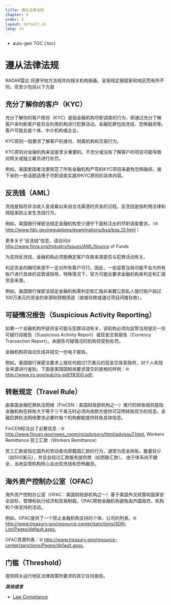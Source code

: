 ```yaml
---
title: 遵从法律法规
chapter: 9
order: 2
layout: default.zh
lang: zh
---
```


* auto-gen TOC
{:toc}

# 遵从法律法规

RADAR雷达 将遵守地方法规并向相关机构报备。呈报规定据国家和地区而有所不同，但至少包括以下方面

## 充分了解你的客户（KYC）

充分了解你的客户原则（KYC）是指金融机构尽职调查的行为，即通过充分了解客户来判断客户是否会利用机构进行犯罪活动。金融犯罪包括洗钱、恐怖融资等。客户可能会是个体、中介机构或企业。

KYC原则一般要求了解客户的身份、附属机构和交易行为。

KYC原则对金融机构来说是至关重要的。不充分或没有了解客户的项目可能导致对网关或独立雇员进行处罚。

例如，美国爱国者法案规范了所有金融机构严苛的KYC项目来避免恐怖融资。接下来的一些话题适用于尽职调查实践中KYC原则的具体内容。

## 反洗钱（AML）

洗钱是指将非法收入变成看似来自合法渠道的资金的过程。反洗钱是指利用法律和规程来防止发生洗钱行为。

例如，美国银行保密法规定金融机构至少遵守下面标注出的尽职调查要求。（🌐  <http://www.fdic.gov/regulations/examinations/bsa/bsa_13.html> ）

更多关于“反洗钱”信息，请访问🌐  <http://www.finra.org/Industry/Issues/AML/Source> of Funds

为支持反洗钱，金融机构必须能确定客户存款来源是否与犯罪活动有关。

判定资金的确切来源不一定对所有客户可行。因此，一些监管当局可能不会为所有账户进行具体的监管或指导。特殊情况下，官方可能会要求金融机构来判定和汇报资金来源。

例如，美国银行保密法规定金融机构需判定和汇报非美籍公民私人银行账户超过100万美元的资金的来源和预期用途（直接存款或通过项目间接存款）。

## 可疑情况报告（Suspicious Activity Reporting）

如果一个金融机构怀疑资金可能与犯罪活动有关，该机构必须向监管当局提交一份可疑行动报告（Suspicious Activity Report）或现金交易报告（Currency Transaction Report）。未报告可疑情况的机构将受到处罚。

金融机构将自动生成并提交一份电子报告。

例如，美国银行保密法要求上报任何超过1万美元的现金交易至政府，对个人和现金来源进行鉴别。下面是美国国税局要求提交的表格的样例：🌐  <http://www.irs.gov/pub/irs-pdf/f8300.pdf.>

## 转账规定（Travel Rule）

由美国金融犯罪执法网络（FinCEN：美国财政部机构之一）推行的转账规则是指金融机构在转账大于等于三千美元时必须向收款方提供可证明转账双方的信息。金融犯罪执法网络要求必要时每个机构都能提供转账具体信息。

FinCEN标注出了必要信息：🌐  <http://www.fincen.gov/news_room/rp/advisory/html/advissu7.html.> Workers Remittance 劳工汇款（Workers Remittance）

劳工汇款是指在国外的劳动者向原籍国汇款的行为，通常为现金转账，数量较少（如500美元），并且会经过汇款服务提供商（如西联汇款）。 由于体系尚不健全，当地监管机构担心会出现洗钱和恐怖融资。

## 海外资产控制办公室（OFAC）

海外资产控制办公室（OFAC：美国财政部机构之一）基于美国外交政策和国家安全目标，管理和执行经济和贸易制裁。OFAC帮助金融机构避免由外国政府、机构和个体支持的活动。

例如，OFAC提供了一个禁止金融机构支持的个体、公司的列表。🌐  <http://www.treasury.gov/resource-center/sanctions/SDN-List/Pages/default.aspx.>

OFAC资源列表：🌐  <http://www.treasury.gov/resource-center/sanctions/Pages/default.aspx.>

## 门槛（Threshold）

提供网关运行地区法律政策所要求的其它任何报告。

***其他语言***

* [Law Compliance](/en/other/law)
